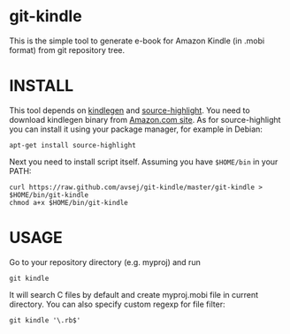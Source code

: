 git-kindle
==========

This is the simple tool to generate e-book for Amazon Kindle (in .mobi format) from git repository tree.

INSTALL
=======

This tool depends on [kindlegen][1] and [source-highlight][2]. You need to download
kindlegen binary from [Amazon.com site][1]. As for source-highlight you can install it using your
package manager, for example in Debian:

    apt-get install source-highlight

Next you need to install script itself. Assuming you have `$HOME/bin` in your PATH:

    curl https://raw.github.com/avsej/git-kindle/master/git-kindle > $HOME/bin/git-kindle
    chmod a+x $HOME/bin/git-kindle

USAGE
=====

Go to your repository directory (e.g. myproj) and run

    git kindle

It will search C files by default and create myproj.mobi file in current directory. You can also
specify custom regexp for file filter:

    git kindle '\.rb$'


[1]: http://www.amazon.com/gp/feature.html?docId=1000234621
[2]: http://www.gnu.org/software/src-highlite/source-highlight.html#Download

